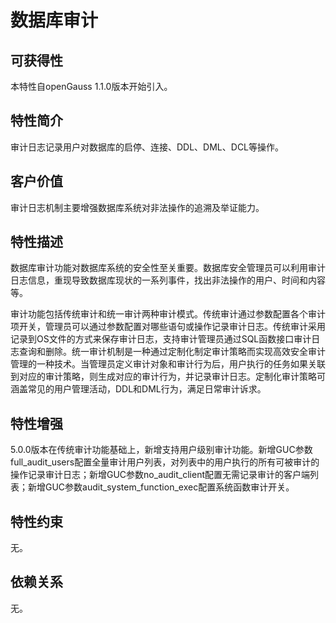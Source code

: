 # 数据库审计

## 可获得性<a name="section10188029"></a>

本特性自openGauss 1.1.0版本开始引入。

## 特性简介<a name="section24583399"></a>

审计日志记录用户对数据库的启停、连接、DDL、DML、DCL等操作。

## 客户价值<a name="section19924005"></a>

审计日志机制主要增强数据库系统对非法操作的追溯及举证能力。

## 特性描述<a name="section45098318"></a>

数据库审计功能对数据库系统的安全性至关重要。数据库安全管理员可以利用审计日志信息，重现导致数据库现状的一系列事件，找出非法操作的用户、时间和内容等。

审计功能包括传统审计和统一审计两种审计模式。传统审计通过参数配置各个审计项开关，管理员可以通过参数配置对哪些语句或操作记录审计日志。传统审计采用记录到OS文件的方式来保存审计日志，支持审计管理员通过SQL函数接口审计日志查询和删除。统一审计机制是一种通过定制化制定审计策略而实现高效安全审计管理的一种技术。当管理员定义审计对象和审计行为后，用户执行的任务如果关联到对应的审计策略，则生成对应的审计行为，并记录审计日志。定制化审计策略可涵盖常见的用户管理活动，DDL和DML行为，满足日常审计诉求。

## 特性增强<a name="section3231685"></a>

5.0.0版本在传统审计功能基础上，新增支持用户级别审计功能。新增GUC参数full\_audit\_users配置全量审计用户列表，对列表中的用户执行的所有可被审计的操作记录审计日志；新增GUC参数no\_audit\_client配置无需记录审计的客户端列表；新增GUC参数audit\_system\_function\_exec配置系统函数审计开关。

## 特性约束<a name="section06531946143616"></a>

无。

## 依赖关系<a name="section29085170"></a>

无。

